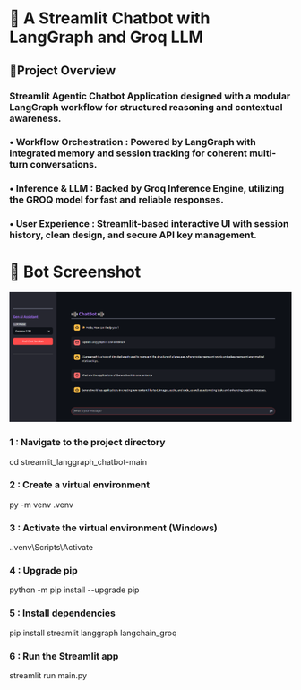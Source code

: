 # 🤖 A Streamlit Chatbot with LangGraph and Groq LLM


## 📌Project Overview

### Streamlit Agentic Chatbot Application designed with a modular LangGraph workflow for structured reasoning and contextual awareness.

### **•** Workflow Orchestration : Powered by LangGraph with integrated memory and session tracking for coherent multi-turn conversations.

### **•** Inference & LLM :  Backed by Groq Inference Engine, utilizing the GROQ model for fast and reliable responses.

### **•** User Experience : Streamlit-based interactive UI with session history, clean design, and secure API key management.

# 📸 Bot Screenshot

<p align="center">
  <img src="chat_bot.png" alt="Chatbot Demo" width="1000"/>
</p>

### 1 : Navigate to the project directory
cd streamlit_langgraph_chatbot-main

### 2 : Create a virtual environment
py -m venv .venv

### 3 : Activate the virtual environment (Windows)
.\.venv\Scripts\Activate

### 4 : Upgrade pip
python -m pip install --upgrade pip

### 5 : Install dependencies
pip install streamlit langgraph langchain_groq

### 6 : Run the Streamlit app
streamlit run main.py

